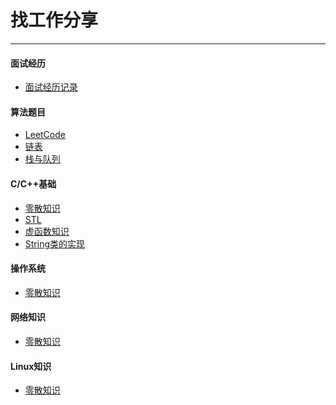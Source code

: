 找工作分享
====
- - -

#### 面试经历
+ [面试经历记录](./面试/面试经历记录.md)

#### 算法题目
+ [LeetCode](./算法/LeetCode/README.md)
+ [链表](./算法/链表/README.md)
+ [栈与队列](./算法/栈与队列/README.md)

#### C/C++基础
+ [零散知识](./C++/README.md)
+ [STL](./C++/STL.md)
+ [虚函数知识](./C++/虚函数知识.md)
+ [String类的实现](./C++/String类的实现.md)

#### 操作系统
+ [零散知识](./操作系统/README.md)

#### 网络知识
+ [零散知识](./网络知识/README.md)

#### Linux知识
+ [零散知识](./Linux/README.md)